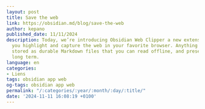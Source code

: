 ```yaml
---
layout: post
title: Save the web
link: https://obsidian.md/blog/save-the-web
author: kepano
published_date: 11/11/2024
description: Today, we’re introducing Obsidian Web Clipper a new extension that helps
  you highlight and capture the web in your favorite browser. Anything you save is
  stored as durable Markdown files that you can read offline, and preserve for the
  long term.
language: en
categories:
- Liens
tags: obsidian app web
og-tags: obsidian app web
permalink: "/:categories/:year/:month/:day/:title/"
date: '2024-11-11 16:08:19 +0100'
---
```

